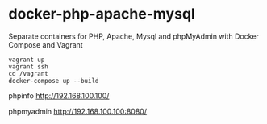 # docker-php-apache-mysql
Separate containers for PHP, Apache, Mysql and phpMyAdmin with Docker Compose and Vagrant

```
vagrant up
vagrant ssh
cd /vagrant
docker-compose up --build
```

phpinfo
<http://192.168.100.100/>

phpmyadmin
<http://192.168.100.100:8080/>
